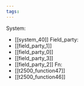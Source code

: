 ```yaml
---
tags:
---
```

System:
- [[system_40]]
Field_party:
- [[field_party_1]]
- [[field_party_0]]
- [[field_party_3]]
- [[field_party_2]]
Fn:
- [[t2500_function47]]
- [[t2500_function46]]
